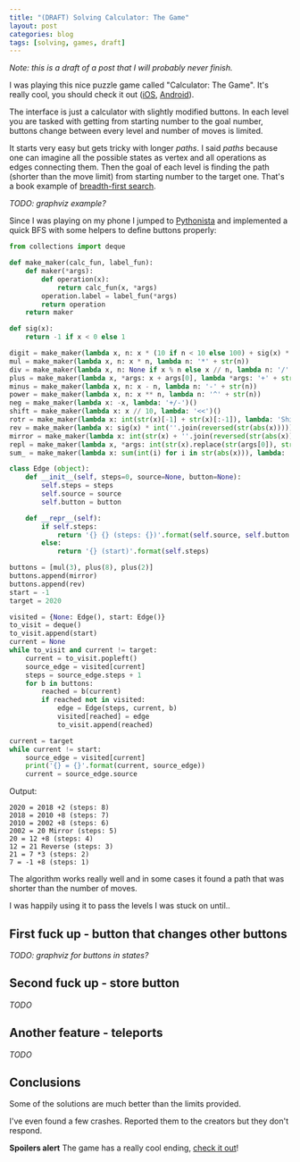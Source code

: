 ```yaml
---
title: "(DRAFT) Solving Calculator: The Game"
layout: post
categories: blog
tags: [solving, games, draft]
---
```

_Note: this is a draft of a post that I will probably never finish._

I was playing this nice puzzle game called "Calculator: The Game". It's really cool, you should check it out ([iOS](https://itunes.apple.com/us/app/calculator-the-game/id1243055750?mt=8), [Android](https://play.google.com/store/apps/details?id=com.sm.calculateme&hl=en)).

The interface is just a calculator with slightly modified buttons. In each level you are tasked with getting from starting number to the goal number, buttons change between every level and number of moves is limited.

It starts very easy but gets tricky with longer *paths*. I said *paths* because one can imagine all the possible states as vertex and all operations as edges connecting them. Then the goal of each level is finding the path (shorter than the move limit) from starting number to the target one. That's a book example of [breadth-first search](https://en.wikipedia.org/wiki/Breadth-first_search).

_TODO: graphviz example?_

Since I was playing on my phone I jumped to [Pythonista](http://omz-software.com/pythonista/) and implemented a quick BFS with some helpers to define buttons properly:
```python
from collections import deque

def make_maker(calc_fun, label_fun):
	def maker(*args):
		def operation(x):
			return calc_fun(x, *args)
		operation.label = label_fun(*args)
		return operation
	return maker

def sig(x):
	return -1 if x < 0 else 1

digit = make_maker(lambda x, n: x * (10 if n < 10 else 100) + sig(x) * n, lambda n: str(n))
mul = make_maker(lambda x, n: x * n, lambda n: '*' + str(n))
div = make_maker(lambda x, n: None if x % n else x // n, lambda n: '/' + str(n))
plus = make_maker(lambda x, *args: x + args[0], lambda *args: '+' + str(args[0]))
minus = make_maker(lambda x, n: x - n, lambda n: '-' + str(n))
power = make_maker(lambda x, n: x ** n, lambda n: '^' + str(n))
neg = make_maker(lambda x: -x, lambda: '+/-')()
shift = make_maker(lambda x: x // 10, lambda: '<<')()
rotr = make_maker(lambda x: int(str(x)[-1] + str(x)[:-1]), lambda: 'Shift>')()
rev = make_maker(lambda x: sig(x) * int(''.join(reversed(str(abs(x))))), lambda: 'Reverse')()
mirror = make_maker(lambda x: int(str(x) + ''.join(reversed(str(abs(x))))), lambda: 'Mirror')()
repl = make_maker(lambda x, *args: int(str(x).replace(str(args[0]), str(args[1]))), lambda *args: '{}=>{}'.format(*args))
sum_ = make_maker(lambda x: sum(int(i) for i in str(abs(x))), lambda: 'SUM')()

class Edge (object):
	def __init__(self, steps=0, source=None, button=None):
		self.steps = steps
		self.source = source
		self.button = button

	def __repr__(self):
		if self.steps:
			return '{} {} (steps: {})'.format(self.source, self.button.label, self.steps)
		else:
			return '{} (start)'.format(self.steps)

buttons = [mul(3), plus(8), plus(2)]
buttons.append(mirror)
buttons.append(rev)
start = -1
target = 2020

visited = {None: Edge(), start: Edge()}
to_visit = deque()
to_visit.append(start)
current = None
while to_visit and current != target:
	current = to_visit.popleft()
	source_edge = visited[current]
	steps = source_edge.steps + 1
	for b in buttons:
		reached = b(current)
		if reached not in visited:
			edge = Edge(steps, current, b)
			visited[reached] = edge
			to_visit.append(reached)

current = target
while current != start:
	source_edge = visited[current]
	print('{} = {}'.format(current, source_edge))
	current = source_edge.source
```

Output:
```
2020 = 2018 +2 (steps: 8)
2018 = 2010 +8 (steps: 7)
2010 = 2002 +8 (steps: 6)
2002 = 20 Mirror (steps: 5)
20 = 12 +8 (steps: 4)
12 = 21 Reverse (steps: 3)
21 = 7 *3 (steps: 2)
7 = -1 +8 (steps: 1)
```

The algorithm works really well and in some cases it found a path that was shorter than the number of moves.

I was happily using it to pass the levels I was stuck on until..

## First fuck up - button that changes other buttons

_TODO: graphviz for buttons in states?_

## Second fuck up - store button

_TODO_

## Another feature - teleports

_TODO_

## Conclusions

Some of the solutions are much better than the limits provided.

I've even found a few crashes. Reported them to the creators but they don't respond.

**Spoilers alert** The game has a really cool ending, [check it out](https://youtu.be/Bq8nZxurItk)!
